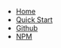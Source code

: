 - [Home](/)
- [Quick Start](quickstart.md)
- [Github](https://github.com/iamkhattar/coronavirus-global)
- [NPM](https://www.npmjs.com/package/coronavirus-global)
